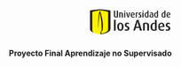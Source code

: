 <div align="right">
  <img src="pics/logo-uniandes.png" alt="Logo de Uniandes" width="150" height="50"> 
  <h4>Proyecto Final Aprendizaje no Supervisado
</div>
